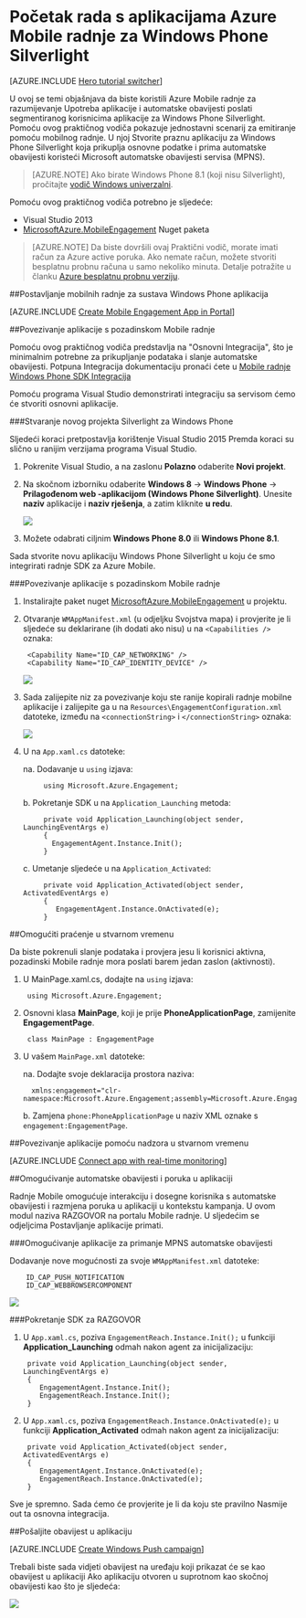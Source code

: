 <properties
    pageTitle="Početak rada s aplikacijama Azure Mobile radnje za Windows Phone Silverlight"
    description="Saznajte kako koristiti radnje Mobile Azure s analize i automatske obavijesti za Windows Phone Silverlight aplikacije."
    services="mobile-engagement"
    documentationCenter="windows"
    authors="piyushjo"
    manager="dwrede"
    editor="" />

<tags
    ms.service="mobile-engagement"
    ms.workload="mobile"
    ms.tgt_pltfrm="mobile-windows-phone"
    ms.devlang="dotnet"
    ms.topic="hero-article"
    ms.date="08/19/2016"
    ms.author="piyushjo" />

# <a name="get-started-with-azure-mobile-engagement-for-windows-phone-silverlight-apps"></a>Početak rada s aplikacijama Azure Mobile radnje za Windows Phone Silverlight

[AZURE.INCLUDE [Hero tutorial switcher](../../includes/mobile-engagement-hero-tutorial-switcher.md)]

U ovoj se temi objašnjava da biste koristili Azure Mobile radnje za razumijevanje Upotreba aplikacije i automatske obavijesti poslati segmentiranog korisnicima aplikacije za Windows Phone Silverlight.
Pomoću ovog praktičnog vodiča pokazuje jednostavni scenarij za emitiranje pomoću mobilnog radnje. U njoj Stvorite praznu aplikaciju za Windows Phone Silverlight koja prikuplja osnovne podatke i prima automatske obavijesti koristeći Microsoft automatske obavijesti servisa (MPNS).

> [AZURE.NOTE] Ako birate Windows Phone 8.1 (koji nisu Silverlight), pročitajte [vodič Windows univerzalni](mobile-engagement-windows-store-dotnet-get-started.md).

Pomoću ovog praktičnog vodiča potrebno je sljedeće:

+ Visual Studio 2013
+ [MicrosoftAzure.MobileEngagement] Nuget paketa

> [AZURE.NOTE] Da biste dovršili ovaj Praktični vodič, morate imati račun za Azure active poruka. Ako nemate račun, možete stvoriti besplatnu probnu računa u samo nekoliko minuta. Detalje potražite u članku [Azure besplatnu probnu verziju](https://azure.microsoft.com/pricing/free-trial/?WT.mc_id=A0E0E5C02&amp;returnurl=http%3A%2F%2Fazure.microsoft.com%2Fen-us%2Fdocumentation%2Farticles%2Fmobile-engagement-windows-phone-get-started).

##<a id="setup-azme"></a>Postavljanje mobilnih radnje za sustava Windows Phone aplikacija

[AZURE.INCLUDE [Create Mobile Engagement App in Portal](../../includes/mobile-engagement-create-app-in-portal-new.md)]

##<a id="connecting-app"></a>Povezivanje aplikacije s pozadinskom Mobile radnje

Pomoću ovog praktičnog vodiča predstavlja na "Osnovni Integracija", što je minimalnim potrebne za prikupljanje podataka i slanje automatske obavijesti. Potpuna Integracija dokumentaciju pronaći ćete u [Mobile radnje Windows Phone SDK Integracija](mobile-engagement-windows-phone-sdk-overview.md)

Pomoću programa Visual Studio demonstrirati integraciju sa servisom ćemo će stvoriti osnovni aplikacije.

###<a name="create-a-new-windows-phone-silverlight-project"></a>Stvaranje novog projekta Silverlight za Windows Phone

Sljedeći koraci pretpostavlja korištenje Visual Studio 2015 Premda koraci su slično u ranijim verzijama programa Visual Studio. 

1. Pokrenite Visual Studio, a na zaslonu **Polazno** odaberite **Novi projekt**.

2. Na skočnom izborniku odaberite **Windows 8** -> **Windows Phone** -> **Prilagođenom web -aplikacijom (Windows Phone Silverlight)**. Unesite **naziv** aplikacije i **naziv rješenja**, a zatim kliknite **u redu**.

    ![][1]

3. Možete odabrati ciljnim **Windows Phone 8.0** ili **Windows Phone 8.1**.

Sada stvorite novu aplikaciju Windows Phone Silverlight u koju će smo integrirati radnje SDK za Azure Mobile.

###<a name="connect-your-app-to-the-mobile-engagement-backend"></a>Povezivanje aplikacije s pozadinskom Mobile radnje

1. Instalirajte paket nuget [MicrosoftAzure.MobileEngagement] u projektu.

2. Otvaranje `WMAppManifest.xml` (u odjeljku Svojstva mapa) i provjerite je li sljedeće su deklarirane (ih dodati ako nisu) u na `<Capabilities />` oznaka:

        <Capability Name="ID_CAP_NETWORKING" />
        <Capability Name="ID_CAP_IDENTITY_DEVICE" />

    ![][2]

3. Sada zalijepite niz za povezivanje koju ste ranije kopirali radnje mobilne aplikacije i zalijepite ga u na `Resources\EngagementConfiguration.xml` datoteke, između na `<connectionString>` i `</connectionString>` oznaka:

    ![][3]

4. U na `App.xaml.cs` datoteke:

    na. Dodavanje u `using` izjava:

            using Microsoft.Azure.Engagement;

    b. Pokretanje SDK u na `Application_Launching` metoda:

            private void Application_Launching(object sender, LaunchingEventArgs e)
            {
              EngagementAgent.Instance.Init();
            }

    c. Umetanje sljedeće u na `Application_Activated`:

            private void Application_Activated(object sender, ActivatedEventArgs e)
            {
               EngagementAgent.Instance.OnActivated(e);
            }

##<a id="monitor"></a>Omogućiti praćenje u stvarnom vremenu

Da biste pokrenuli slanje podataka i provjera jesu li korisnici aktivna, pozadinski Mobile radnje mora poslati barem jedan zaslon (aktivnosti).

1. U MainPage.xaml.cs, dodajte na `using` izjava:

        using Microsoft.Azure.Engagement;

2. Osnovni klasa **MainPage**, koji je prije **PhoneApplicationPage**, zamijenite **EngagementPage**.

        class MainPage : EngagementPage 
    
3. U vašem `MainPage.xml` datoteke:

    na. Dodajte svoje deklaracija prostora naziva:

         xmlns:engagement="clr-namespace:Microsoft.Azure.Engagement;assembly=Microsoft.Azure.Engagement.EngagementAgent.WP"

    b. Zamjena `phone:PhoneApplicationPage` u naziv XML oznake s `engagement:EngagementPage`.

##<a id="monitor"></a>Povezivanje aplikacije pomoću nadzora u stvarnom vremenu

[AZURE.INCLUDE [Connect app with real-time monitoring](../../includes/mobile-engagement-connect-app-with-monitor.md)]

##<a id="integrate-push"></a>Omogućivanje automatske obavijesti i poruka u aplikaciji

Radnje Mobile omogućuje interakciju i dosegne korisnika s automatske obavijesti i razmjena poruka u aplikaciji u kontekstu kampanja. U ovom modul naziva RAZGOVOR na portalu Mobile radnje.
U sljedećim se odjeljcima Postavljanje aplikacije primati.

###<a name="enable-your-app-to-receive-mpns-push-notifications"></a>Omogućivanje aplikacije za primanje MPNS automatske obavijesti

Dodavanje nove mogućnosti za svoje `WMAppManifest.xml` datoteke:

        ID_CAP_PUSH_NOTIFICATION
        ID_CAP_WEBBROWSERCOMPONENT

   ![][5]

###<a name="initialize-the-reach-sdk"></a>Pokretanje SDK za RAZGOVOR

1. U `App.xaml.cs`, poziva `EngagementReach.Instance.Init();` u funkciji **Application_Launching** odmah nakon agent za inicijalizaciju:

        private void Application_Launching(object sender, LaunchingEventArgs e)
        {
           EngagementAgent.Instance.Init();
           EngagementReach.Instance.Init();
        }

2. U `App.xaml.cs`, poziva `EngagementReach.Instance.OnActivated(e);` u funkciji **Application_Activated** odmah nakon agent za inicijalizaciju:

        private void Application_Activated(object sender, ActivatedEventArgs e)
        {
           EngagementAgent.Instance.OnActivated(e);
           EngagementReach.Instance.OnActivated(e);
        }

Sve je spremno. Sada ćemo će provjerite je li da koju ste pravilno Nasmije out ta osnovna integracija.

##<a id="send"></a>Pošaljite obavijest u aplikaciju

[AZURE.INCLUDE [Create Windows Push campaign](../../includes/mobile-engagement-windows-push-campaign.md)]

Trebali biste sada vidjeti obavijest na uređaju koji prikazat će se kao obavijest u aplikaciji Ako aplikaciju otvoren u suprotnom kao skočnoj obavijesti kao što je sljedeća: 

![][6]

<!-- URLs. -->
[MicrosoftAzure.MobileEngagement]: http://go.microsoft.com/?linkid=9874664
[Mobile Engagement Windows Phone SDK documentation]: ../mobile-engagement-windows-phone-integrate-engagement/

<!-- Images. -->
[1]: ./media/mobile-engagement-windows-phone-get-started/project-properties.png
[2]: ./media/mobile-engagement-windows-phone-get-started/wmappmanifest-capabilities.png
[3]: ./media/mobile-engagement-windows-phone-get-started/add-connection-string.png
[5]: ./media/mobile-engagement-windows-phone-get-started/reach-capabilities.png
[6]: ./media/mobile-engagement-windows-phone-get-started/push-screenshot.png
